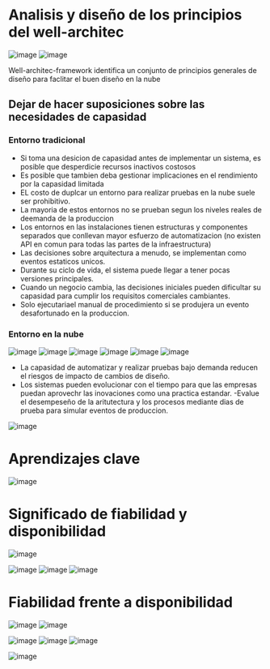 # Analisis y diseño de los principios del well-architec

![image](https://user-images.githubusercontent.com/42829215/171197179-d44db626-f8e8-40db-99ba-ff4328e4c604.png)
![image](https://user-images.githubusercontent.com/42829215/171197212-3c548856-7a15-443b-91d5-63129ced0a29.png)

Well-architec-framework identifica un conjunto de principios generales de diseño para faclitar el buen diseño en la nube

## Dejar de hacer suposiciones sobre las necesidades de capasidad

### Entorno tradicional

- Si toma una desicion de capasidad antes de implementar un sistema, es posible que desperdicie recursos inactivos costosos
- Es posible que tambien deba gestionar implicaciones en el rendimiento por la capasidad limitada
- EL costo de duplcar un entorno para realizar pruebas en la nube suele ser prohibitivo.
- La mayoria de estos entornos no se prueban segun los niveles reales de deemanda de la produccion
- Los entornos en las instalaciones tienen estructuras y componentes separados que conllevan mayor esfuerzo de automatizacion (no existen API en comun para todas las partes de la infraestructura)
- Las decisiones sobre arquitectura a menudo, se implementan como eventos estaticos unicos.
- Durante su ciclo de vida, el sistema puede llegar a tener pocas versiones principales.
- Cuando un negocio cambia, las decisiones iniciales pueden dificultar su capasidad para cumplir los requisitos comerciales cambiantes.
- Solo ejecutariael manual de procedimiento si se produjera un evento desafortunado en la produccion.


### Entorno en la nube
![image](https://user-images.githubusercontent.com/42829215/171198602-f90e1c9c-97ea-41b7-aa1b-8d90b7be246f.png)
![image](https://user-images.githubusercontent.com/42829215/171198627-32e6fe7e-da69-40f8-91d0-9cad290dff00.png)
![image](https://user-images.githubusercontent.com/42829215/171199413-c7743540-9b2f-449d-bd47-2ef19a34a01d.png)
![image](https://user-images.githubusercontent.com/42829215/171199447-7439c01a-b82a-408f-95e3-35167f795ede.png) 
![image](https://user-images.githubusercontent.com/42829215/171200124-40885553-3fb6-47fe-a396-6ab93c1f93fe.png)
![image](https://user-images.githubusercontent.com/42829215/171200168-c9697394-b77e-45cf-bc63-ea05cfdb5161.png)
- La capasidad de automatizar y realizar pruebas bajo demanda reducen el riesgos de impacto de cambios de diseño.
- Los sistemas pueden evolucionar con el tiempo para que las empresas puedan aprovechr las inovaciones como una practica estandar.
-Evalue el desempeseño de la aritutectura y los procesos mediante dias de prueba para simular eventos de produccion.


![image](https://user-images.githubusercontent.com/42829215/171204071-4ca206dc-dd68-4c41-b426-9cbc95c892ce.png)


# Aprendizajes clave 

![image](https://user-images.githubusercontent.com/42829215/171204888-4583ea1d-eb5c-4d3d-acc8-c71f509d7517.png)


# Significado de fiabilidad y disponibilidad


![image](https://user-images.githubusercontent.com/42829215/171207698-ae6cf756-dc75-4eea-b70d-17b99dfa8af3.png)

![image](https://user-images.githubusercontent.com/42829215/171207785-ef455254-10aa-4f1b-b729-74622953e2d0.png)
![image](https://user-images.githubusercontent.com/42829215/171207888-091efa29-0111-435c-8fe7-a8638072d7d3.png)
![image](https://user-images.githubusercontent.com/42829215/171207909-e98fd101-105a-41cc-84a6-aee9e567b064.png)

# Fiabilidad frente a disponibilidad 

![image](https://user-images.githubusercontent.com/42829215/171208222-42b03fbf-50cb-4dd7-8e80-6b7fdf1fc39d.png)
![image](https://user-images.githubusercontent.com/42829215/171209004-a4089395-e4c0-469a-ac40-3e49145839a0.png)

![image](https://user-images.githubusercontent.com/42829215/171210731-708f7261-335f-435b-b2df-afc11898a5ea.png)
![image](https://user-images.githubusercontent.com/42829215/171210784-16bd310d-e7b9-469f-9726-55d144e546ea.png)
![image](https://user-images.githubusercontent.com/42829215/171210949-d2c69a0c-94a6-4bd0-9bed-1af637f89231.png)

![image](https://user-images.githubusercontent.com/42829215/171211686-2a557230-21e1-4866-9c17-8217fb475ebd.png)


